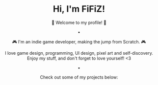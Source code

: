 # <div align="center"> Hi, I'm FiFiZ! </div>

<div align="center"> 👋 Welcome to my profile! 👋

•

🎮 I'm an indie game developer, making the jump from Scratch. 🎮

I love game design, programming, UI design, pixel art and self-discovery.
Enjoy my stuff, and don't forget to love yourself! <3

•

Check out some of my projects below:
</div>